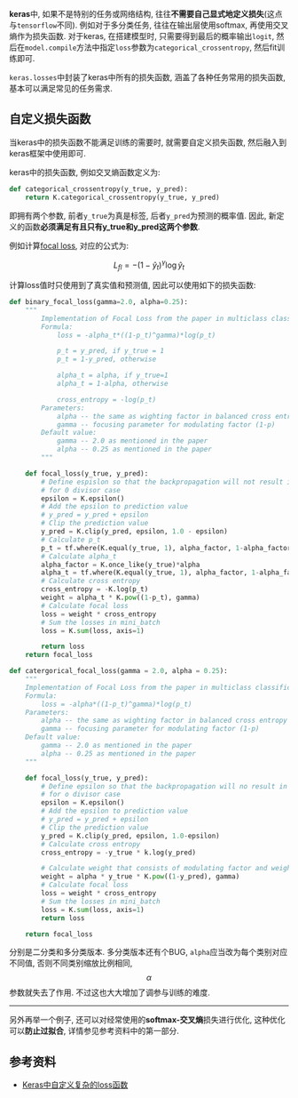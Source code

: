 **keras**中, 如果不是特别的任务或网络结构, 往往**不需要自己显式地定义损失**(这点与`tensorflow`不同). 例如对于多分类任务, 往往在输出层使用softmax, 再使用交叉熵作为损失函数. 对于keras, 在搭建模型时, 只需要得到最后的概率输出`logit`, 然后在`model.compile`方法中指定`loss`参数为`categorical_crossentropy`, 然后fit训练即可.

`keras.losses`中封装了keras中所有的损失函数, 涵盖了各种任务常用的损失函数, 基本可以满足常见的任务需求.

## 自定义损失函数

当keras中的损失函数不能满足训练的需要时, 就需要自定义损失函数, 然后融入到keras框架中使用即可.

keras中的损失函数, 例如交叉熵函数定义为:

```python
def categorical_crossentropy(y_true, y_pred):
    return K.categorical_crossentropy(y_true, y_pred)
```

即拥有两个参数, 前者`y_true`为真是标签, 后者`y_pred`为预测的概率值. 因此, 新定义的函数**必须满足有且只有y_true和y_pred这两个参数**.

例如计算[focal loss](https://kexue.fm/archives/4733), 对应的公式为:

$$L_{fl}=-(1-\hat{y}_t)^{\gamma}\log \hat{y}_t$$

计算loss值时只使用到了真实值和预测值, 因此可以使用如下的损失函数:

```python
def binary_focal_loss(gamma=2.0, alpha=0.25):
    """
        Implementation of Focal Loss from the paper in multiclass classification
        Formula:
            loss = -alpha_t*((1-p_t)^gamma)*log(p_t)

            p_t = y_pred, if y_true = 1
            p_t = 1-y_pred, otherwise

            alpha_t = alpha, if y_true=1
            alpha_t = 1-alpha, otherwise

            cross_entropy = -log(p_t)
        Parameters:
            alpha -- the same as wighting factor in balanced cross entropy
            gamma -- focusing parameter for modulating factor (1-p)
        Default value:
            gamma -- 2.0 as mentioned in the paper
            alpha -- 0.25 as mentioned in the paper
        """

    def focal_loss(y_true, y_pred):
        # Define espislon so that the backpropagation will not result int NaN
        # for 0 divisor case
        epsilon = K.epsilon()
        # Add the epsilon to prediction value
        # y_pred = y_pred + epsilon
        # Clip the prediction value
        y_pred = K.clip(y_pred, epsilon, 1.0 - epsilon)
        # Calculate p_t
        p_t = tf.where(K.equal(y_true, 1), alpha_factor, 1-alpha_factor)
        # Calculate alpha_t
        alpha_factor = K.once_like(y_true)*alpha
        alpha_t = tf.where(K.equal(y_true, 1), alpha_factor, 1-alpha_factor)
        # Calculate cross entropy
        cross_entropy = -K.log(p_t)
        weight = alpha_t * K.pow((1-p_t), gamma)
        # Calculate focal loss
        loss = weight * cross_entropy
        # Sum the losses in mini_batch
        loss = K.sum(loss, axis=1)

        return loss
    return focal_loss
```

```python
def catergorical_focal_loss(gamma = 2.0, alpha = 0.25):
    """
    Implementation of Focal Loss from the paper in multiclass classification
    Formula:
        loss = -alpha*((1-p_t)^gamma)*log(p_t)
    Parameters:
        alpha -- the same as wighting factor in balanced cross entropy
        gamma -- focusing parameter for modulating factor (1-p)
    Default value:
        gamma -- 2.0 as mentioned in the paper
        alpha -- 0.25 as mentioned in the paper
    """

    def focal_loss(y_true, y_pred):
        # Define epsilon so that the backpropagation will no result in NaN
        # for o divisor case
        epsilon = K.epsilon()
        # Add the epsilon to prediction value
        # y_pred = y_pred + epsilon
        # Clip the prediction value
        y_pred = K.clip(y_pred, epsilon, 1.0-epsilon)
        # Calculate cross entropy
        cross_entropy = -y_true * k.log(y_pred)

        # Calculate weight that consists of modulating factor and weighting factor
        weight = alpha * y_true * K.pow((1-y_pred), gamma)
        # Calculate focal loss
        loss = weight * cross_entropy
        # Sum the losses in mini_batch
        loss = K.sum(loss, axis=1)
        return loss

    return focal_loss
```

分别是二分类和多分类版本. 多分类版本还有个BUG, `alpha`应当改为每个类别对应不同值, 否则不同类别缩放比例相同, $$\alpha$$参数就失去了作用. 不过这也大大增加了调参与训练的难度.

---

另外再举一个例子, 还可以对经常使用的**softmax-交叉熵**损失进行优化, 这种优化可以**防止过拟合**, 详情参见参考资料中的第一部分.

## 参考资料

- [Keras中自定义复杂的loss函数](https://kexue.fm/archives/4493)
